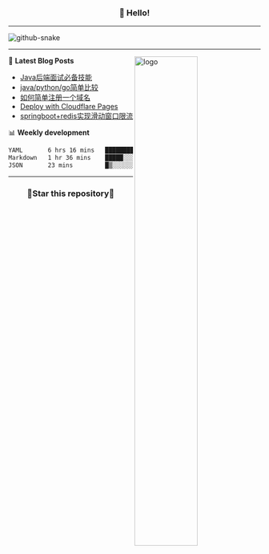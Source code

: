 <h3 align="center">👋 Hello!</h3>

-------

<picture>
  <source media="(prefers-color-scheme: dark)" srcset="https://raw.githubusercontent.com/fuos/fuos/output/github-contribution-grid-snake-dark.svg" />
  <source media="(prefers-color-scheme: light)" srcset="https://raw.githubusercontent.com/fuos/fuos/output/github-contribution-grid-snake.svg" />
  <img alt="github-snake" src="github-snake.svg" />
</picture>

-------

<img src="https://github-readme-stats.vercel.app/api?username=fuos&show_icons=true&theme=default&hide_border=true" alt="logo" align="right" width="50%" />

📕 **Latest Blog Posts**
<!-- BLOG-POST-LIST:START -->
- [Java后端面试必备技能](https://fuos.github.io/posts/5f972bb0.html)
- [java/python/go简单比较](https://fuos.github.io/posts/cedaf171.html)
- [如何简单注册一个域名](https://fuos.github.io/posts/cfbc1028.html)
- [Deploy with Cloudflare Pages](https://fuos.github.io/posts/49749a97.html)
- [springboot+redis实现滑动窗口限流](https://fuos.github.io/posts/268e55.html)
<!-- BLOG-POST-LIST:END -->

📊 **Weekly development**
<!--START_SECTION:waka-->

```txt
YAML       6 hrs 16 mins   ███████████████████░░░░░░   75.88 %
Markdown   1 hr 36 mins    █████░░░░░░░░░░░░░░░░░░░░   19.38 %
JSON       23 mins         █▒░░░░░░░░░░░░░░░░░░░░░░░   04.74 %
```

<!--END_SECTION:waka-->

-------
<h3 align="center">🌟Star this repository🌟</h3>
